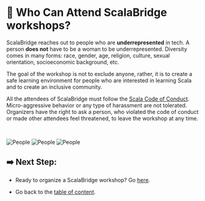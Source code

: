 # :raised_hands: Who Can Attend ScalaBridge workshops?


ScalaBridge reaches out to people who are **underrepresented** in tech. A person **does not** have to be a woman to be underrepresented. Diversity comes in many forms: race, gender, age, religion, culture, sexual orientation, socioeconomic background, etc.  

The goal of the workshop is not to exclude anyone, rather, it is to create a safe learning environment for people who are interested in learning Scala and to create an inclusive community.

All the attendees of ScalaBridge must follow the [Scala Code of Conduct](https://www.scala-lang.org/conduct/). Micro-aggressive behavior or any type of harassment are not tolerated. Organizers have the right to ask a person, who violated the code of conduct or made other attendees feel threatened, to leave the workshop at any time.

<br>


![People](./images/diversity.jpg)
![People](./images/superheros.jpg)
![People](./images/disney.jpg)


## :arrow_right: Next Step:
- Ready to organize a ScalaBridge workshop? Go [here](./README.md#bulb-how-to-organize-a-scalabridge-workshop).

- Go back to the [table of content](./README.md).
